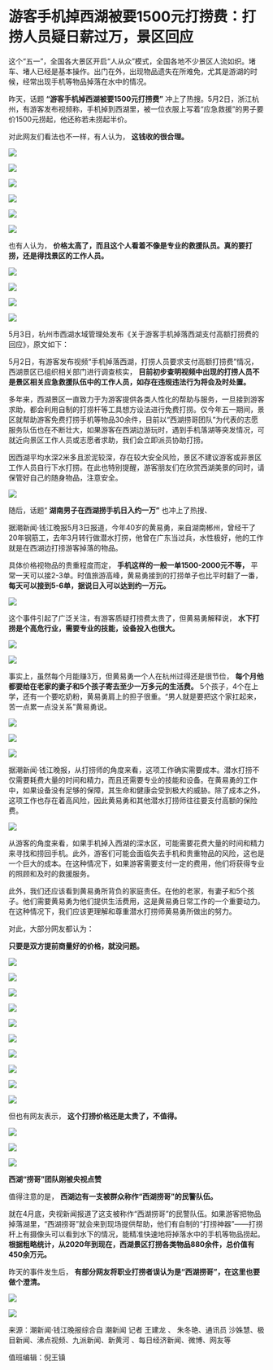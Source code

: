 # 游客手机掉西湖被要1500元打捞费：打捞人员疑日薪过万，景区回应

这个“五一”，全国各大景区开启“人从众”模式，全国各地不少景区人流如织。堵车、堵人已经是基本操作。出门在外，出现物品遗失在所难免，尤其是游湖的时候，经常出现手机等物品掉落在水中的情况。

昨天‍，话题 **“游客手机掉西湖被要1500元打捞费”**
冲上了热搜。5月2日，浙江杭州，有游客发布视频称，手机掉到西湖里，被一位衣服上写着“应急救援”的男子要价1500元捞起，他还称若未捞起半价。

对此网友们看法也不一样，有人认为， **这钱收的很合理。**

![](https://inews.gtimg.com/newsapp_bt/0/15788872049/1000)

![](https://inews.gtimg.com/newsapp_bt/0/15788872051/1000)

![](https://inews.gtimg.com/newsapp_bt/0/15788872087/1000)

![](https://inews.gtimg.com/newsapp_bt/0/15788872088/1000)

![](https://inews.gtimg.com/newsapp_bt/0/15788872089/1000)

![](https://inews.gtimg.com/newsapp_bt/0/15788872110/1000)

也有人认为， **价格太高了，而且这个人看着不像是专业的救援队员。真的要打捞，还是得找景区的工作人员。**

![](https://inews.gtimg.com/newsapp_bt/0/15788872111/1000)

![](https://inews.gtimg.com/newsapp_bt/0/15788872112/1000)

![](https://inews.gtimg.com/newsapp_bt/0/15788872140/1000)

![](https://inews.gtimg.com/newsapp_bt/0/15788872141/1000)

5月3日，杭州市西湖水域管理处发布《关于游客手机掉落西湖支付高额打捞费的回应》，原文如下：

5月2日，有游客发布视频“手机掉落西湖，打捞人员要求支付高额打捞费”情况，西湖景区已组织相关部门进行调查核实，
**目前初步查明视频中出现的打捞人员不是景区相关应急救援队伍中的工作人员，如存在违规违法行为将会及时处置。**

多年来，西湖景区一直致力于为游客提供各类人性化的帮助与服务，一旦接到游客求助，都会利用自制的打捞杆等工具想方设法进行免费打捞。仅今年五一期间，景区就帮助游客免费打捞手机等物品30余件，目前以“西湖捞哥团队”为代表的志愿服务队伍也在不断壮大，如果游客在西湖边游玩时，遇到手机落湖等突发情况，可就近向景区工作人员或志愿者求助，我们会立即派员协助打捞。

因西湖平均水深2米多且淤泥较深，存在较大安全风险，景区不建议游客或非景区工作人员自行下水打捞。在此也特别提醒，游客朋友们在欣赏西湖美景的同时，请保管好自己的随身物品，注意安全。

![](https://inews.gtimg.com/newsapp_bt/0/15788872142/1000)

随后，话题“ **湖南男子在西湖捞手机日入约一万”** 也冲上了热搜、

据潮新闻·钱江晚报5月3日报道，今年40岁的黄易勇，来自湖南郴州，曾经干了20年钢筋工，去年3月转行做潜水打捞，他曾在广东当过兵，水性极好，他的工作就是在西湖边打捞游客掉落的物品。

具体价格视物品的贵重程度而定， **手机这样的一般一单1500-2000元不等，**
平常一天可以接2-3单。时值旅游高峰，黄易勇接到的打捞单子也比平时翻了一番， **每天可以接到5-6单，据说日入可以达到约一万元。**

![](https://inews.gtimg.com/newsapp_bt/0/15788688370/1000)

这个事件引起了广泛关注，有游客质疑打捞费太贵了，但黄易勇解释说， **水下打捞是个高危行业，需要专业的技能，设备投入也很大。**

![](https://inews.gtimg.com/newsapp_bt/0/15788688371/1000)

![](https://inews.gtimg.com/newsapp_bt/0/15788688393/1000)

事实上，虽然每个月能赚3万，但黄易勇一个人在杭州过得还是很节俭， **每个月他都要给在老家的妻子和5个孩子寄去至少一万多元的生活费。**
5个孩子，4个在上学，还有一个要吃奶粉，黄易勇肩上的担子很重。“男人就是要把这个家扛起来，苦一点累一点没关系”黄易勇说。

![](https://inews.gtimg.com/newsapp_bt/0/15788688394/1000)

![](https://inews.gtimg.com/newsapp_bt/0/15788872210/1000)

![](https://inews.gtimg.com/newsapp_bt/0/15788872243/1000)

据潮新闻·钱江晚报，从打捞师的角度来看，这项工作确实需要成本。潜水打捞不仅需要耗费大量的时间和精力，而且还需要专业的技能和设备。在黄易勇的工作中，如果设备没有足够的保障，其生命和健康会受到极大的威胁。除了成本之外，这项工作也存在着高风险，因此黄易勇和其他潜水打捞师往往要支付高额的保险费。

![](https://inews.gtimg.com/newsapp_bt/0/15788688489/1000)

从游客的角度来看，如果手机掉入西湖的深水区，可能需要花费大量的时间和精力来寻找和捞回手机。此外，游客们可能会面临失去手机和贵重物品的风险，这也是一个巨大的成本。在这种情况下，如果游客需要支付一定的费用，他们将获得专业的照顾和及时的救援服务。

此外，我们还应该看到黄易勇所背负的家庭责任。在他的老家，有妻子和5个孩子。他们需要黄易勇为他们提供生活费用，这是黄易勇日常工作的一个重要动力。在这种情况下，我们应该更理解和尊重潜水打捞师黄易勇所做出的努力。

对此，大部分网友都认为：‍‍

**只要是双方提前商量好的价格‍‍，就没问题。**

![](https://inews.gtimg.com/newsapp_bt/0/15788872089/1000)

![](https://inews.gtimg.com/newsapp_bt/0/15788872110/1000)

![](https://inews.gtimg.com/newsapp_bt/0/15788872279/1000)

![](https://inews.gtimg.com/newsapp_bt/0/15788872280/1000)

![](https://inews.gtimg.com/newsapp_bt/0/15788872297/1000)

![](https://inews.gtimg.com/newsapp_bt/0/15788872298/1000)

![](https://inews.gtimg.com/newsapp_bt/0/15788872299/1000)

![](https://inews.gtimg.com/newsapp_bt/0/15788872323/1000)

![](https://inews.gtimg.com/newsapp_bt/0/15788872325/1000)

![](https://inews.gtimg.com/newsapp_bt/0/15788872326/1000)

但也有网友表示， **这个打捞价格还是太贵了，不值得。**

![](https://inews.gtimg.com/newsapp_bt/0/15788872352/1000)

![](https://inews.gtimg.com/newsapp_bt/0/15788872353/1000)

![](https://inews.gtimg.com/newsapp_bt/0/15788872354/1000)

**西湖“捞哥”团队刚被央视点赞**

值得注意的是， **西湖边有一支被群众称作“西湖捞哥”的民警队伍。**

就在4月底，央视新闻报道了这支被称作“西湖捞哥”的民警队伍。如果游客把物品掉落湖里，“西湖捞哥”就会来到现场提供帮助，他们有自制的“打捞神器”——打捞杆上有摄像头可以看到水下的情况，能精准快速地将掉落水中的手机等物品捞起。
**根据粗略统计，从2020年到现在，西湖景区打捞各类物品880余件，总价值有450余万元。**

昨天的事件发生后， **有部分网友将职业打捞者误认为是“西湖捞哥”，在这里也要做个澄清。**

![](https://inews.gtimg.com/newsapp_bt/0/15788688562/1000)

![](https://inews.gtimg.com/newsapp_bt/0/15788688563/1000)

来源：潮新闻·钱江晚报综合自 潮新闻 记者 王建龙 、 朱冬艳、通讯员 沙姝慧、极目新闻、沸点视频、九派新闻、新黄河 、每日经济新闻、微博、网友等

值班编辑：倪王镇

